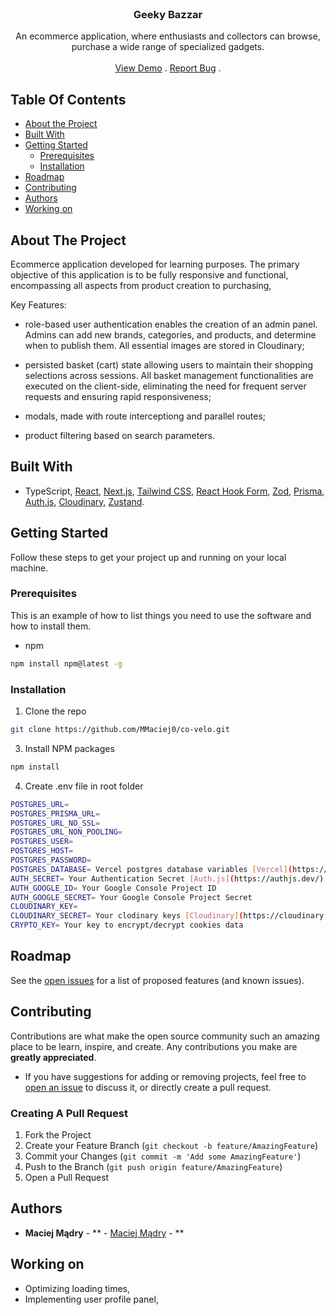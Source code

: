<br/>
<p align="center">
  <h3 align="center">Geeky Bazzar</h3>

  <p align="center">
    An ecommerce application, where enthusiasts and collectors can browse, purchase a wide range of specialized gadgets.
    <br/>
    <br/>
    <a href="https://geeky-gizmos.vercel.app/">View Demo</a>
    .
    <a href="https://github.com/MMaciej0/geeky-gizmos/issues">Report Bug</a>
    .
  </p>
</p>

## Table Of Contents

- [About the Project](#about-the-project)
- [Built With](#built-with)
- [Getting Started](#getting-started)
  - [Prerequisites](#prerequisites)
  - [Installation](#installation)
- [Roadmap](#roadmap)
- [Contributing](#contributing)
- [Authors](#authors)
- [Working on](#working-on)

## About The Project

Ecommerce application developed for learning purposes. The primary objective of this application is to be fully responsive and functional, encompassing all aspects from product creation to purchasing,

Key Features:

- role-based user authentication enables the creation of an admin panel. Admins can add new brands, categories, and products, and determine when to publish them. All essential images are stored in Cloudinary;

- persisted basket (cart) state allowing users to maintain their shopping selections across sessions. All basket management functionalities are executed on the client-side, eliminating the need for frequent server requests and ensuring rapid responsiveness;

- modals, made with route interceptiong and parallel routes;
  
- product filtering based on search parameters.

## Built With

- TypeScript, [React](https://reactjs.org/), [Next.js](https://nextjs.org/), [Tailwind CSS](https://tailwindcss.com/), [React Hook Form](https://react-hook-form.com/), [Zod](https://github.com/colinhacks/zod), [Prisma](https://www.prisma.io/), [Auth.js](https://authjs.dev/), [Cloudinary](https://cloudinary.com/), [Zustand](https://zustand-demo.pmnd.rs/).

## Getting Started

Follow these steps to get your project up and running on your local machine.

### Prerequisites

This is an example of how to list things you need to use the software and how to install them.

- npm

```sh
npm install npm@latest -g
```

### Installation

1. Clone the repo

```sh
git clone https://github.com/MMaciej0/co-velo.git
```

3. Install NPM packages

```sh
npm install
```

4. Create .env file in root folder

```sh
POSTGRES_URL=
POSTGRES_PRISMA_URL=
POSTGRES_URL_NO_SSL=
POSTGRES_URL_NON_POOLING=
POSTGRES_USER=
POSTGRES_HOST=
POSTGRES_PASSWORD=
POSTGRES_DATABASE= Vercel postgres database variables [Vercel](https://vercel.com/)
AUTH_SECRET= Your Authentication Secret [Auth.js](https://authjs.dev/)
AUTH_GOOGLE_ID= Your Google Console Project ID
AUTH_GOOGLE_SECRET= Your Google Console Project Secret
CLOUDINARY_KEY=
CLOUDINARY_SECRET= Your clodinary keys [Cloudinary](https://cloudinary.com/)
CRYPTO_KEY= Your key to encrypt/decrypt cookies data
```

## Roadmap

See the [open issues](https://github.com/MMaciej0/co-velo/issues) for a list of proposed features (and known issues).

## Contributing

Contributions are what make the open source community such an amazing place to be learn, inspire, and create. Any contributions you make are **greatly appreciated**.

- If you have suggestions for adding or removing projects, feel free to [open an issue](https://github.com/MMaciej0/co-velo/issues/new) to discuss it, or directly create a pull request.

### Creating A Pull Request

1. Fork the Project
2. Create your Feature Branch (`git checkout -b feature/AmazingFeature`)
3. Commit your Changes (`git commit -m 'Add some AmazingFeature'`)
4. Push to the Branch (`git push origin feature/AmazingFeature`)
5. Open a Pull Request

## Authors

- **Maciej Mądry** - ** - [Maciej Mądry](https://github.com/MMaciej0) - **

## Working on

- Optimizing loading times,
- Implementing user profile panel,

